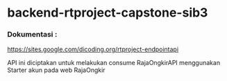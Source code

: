 # backend-rtproject-capstone-sib3

### Dokumentasi :
https://sites.google.com/dicoding.org/rtproject-endpointapi

API ini diciptakan untuk melakukan consume RajaOngkirAPI menggunakan Starter akun pada web RajaOngkir
